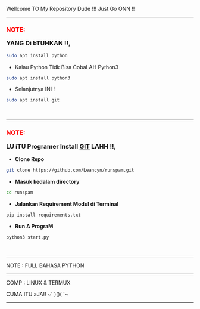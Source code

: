 Wellcome TO My Repository Dude !!!
Just Go ONN !!

___________________________________

### <p style="color:red">NOTE:</p> YANG Di bTUHKAN !!,

```sh
sudo apt install python 
```
-  Kalau Python Tidk Bisa CobaLAH Python3 
```sh
sudo apt install python3
```
- Selanjutnya INI !
```sh
sudo apt install git
```
<br>



___________________________________

### <p style="color:red">NOTE:</p> LU iTU Programer Install [GIT](https://git-scm.com/downloads)  LAHH !!,

- **Clone Repo**
```bash
git clone https://github.com/Leancyn/runspam.git
```
- **Masuk kedalam directory**
```sh
cd runspam
```
- **Jalankan Requirement Modul di Terminal**
```sh
pip install requirements.txt
```
- **Run A PrograM**
```bash
python3 start.py
```
<br>

___________________________________

NOTE : FULL BAHASA PYTHON

___________________________________

COMP : LINUX & TERMUX 

CUMA ITU aJA!!   ~' )()( '~
___________________________________
